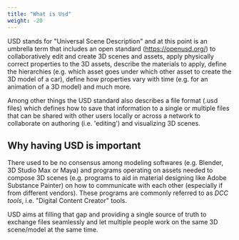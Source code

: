 ```yaml
---
title: "What is Usd"
weight: -20
---
```


USD stands for "Universal Scene Description" and at this point is an umbrella term that includes an open standard (https://openusd.org/) to collaboratively edit and create 3D scenes and assets, apply physically correct properties to the 3D assets, describe the materials to apply, define the hierarchies (e.g. which asset goes under which other asset to create the 3D model of a car), define how properties vary with time (e.g. for an animation of a 3D model) and much more.

Among other things the USD standard also describes a file format (.usd files) which defines how to save that information to a single or multiple files that can be shared with other users locally or across a network to collaborate on authoring (i.e. 'editing') and visualizing 3D scenes.

## Why having USD is important

There used to be no consensus among modeling softwares (e.g. Blender, 3D Studio Max or Maya) and programs operating on assets needed to compose 3D scenes (e.g. programs to aid in material designing like Adobe Substance Painter) on how to communicate with each other (especially if from different vendors). These programs are commonly referred to as _DCC tools_, i.e. "Digital Content Creator" tools.

USD aims at filling that gap and providing a single source of truth to exchange files seamlessly and let multiple people work on the same 3D scene/model at the same time.

